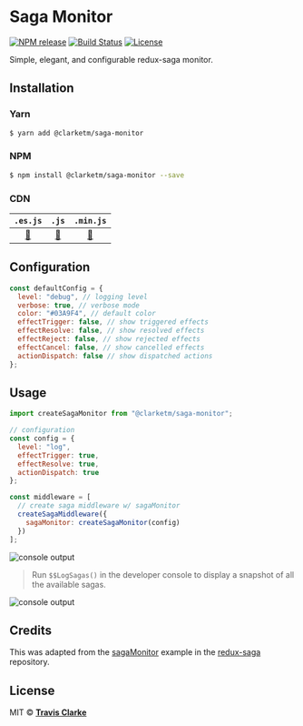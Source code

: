 # Saga Monitor

[![NPM release](https://img.shields.io/npm/v/@clarketm/saga-monitor.svg)](https://www.npmjs.com/package/@clarketm/super)
[![Build Status](https://circleci.com/gh/clarketm/saga-monitor.svg?style=shield)](https://circleci.com/gh/clarketm/super)
[![License](https://img.shields.io/npm/l/@clarketm/saga-monitor.svg)](LICENSE.md)

Simple, elegant, and configurable redux-saga monitor.

## Installation

### Yarn

```bash
$ yarn add @clarketm/saga-monitor
```

### NPM

```bash
$ npm install @clarketm/saga-monitor --save
```

### CDN

|                                `.es.js`                                |                                `.js`                                |                                `.min.js`                                |
| :--------------------------------------------------------------------: | :-----------------------------------------------------------------: | :---------------------------------------------------------------------: |
| [🔗](https://unpkg.com/@clarketm/saga-monitor/dist/saga-monitor.es.js) | [🔗](https://unpkg.com/@clarketm/saga-monitor/dist/saga-monitor.js) | [🔗](https://unpkg.com/@clarketm/saga-monitor/dist/saga-monitor.min.js) |

## Configuration

```js
const defaultConfig = {
  level: "debug", // logging level
  verbose: true, // verbose mode
  color: "#03A9F4", // default color
  effectTrigger: false, // show triggered effects
  effectResolve: false, // show resolved effects
  effectReject: false, // show rejected effects
  effectCancel: false, // show cancelled effects
  actionDispatch: false // show dispatched actions
};
```

## Usage

```js
import createSagaMonitor from "@clarketm/saga-monitor";

// configuration
const config = {
  level: "log",
  effectTrigger: true,
  effectResolve: true,
  actionDispatch: true
};

const middleware = [
  // create saga middleware w/ sagaMonitor
  createSagaMiddleware({
    sagaMonitor: createSagaMonitor(config)
  })
];
```

![console output](https://github.com/clarketm/saga-monitor/blob/master/resources/console-output1.png)

> Run `$$LogSagas()` in the developer console to display a snapshot of all the available sagas.

![console output](https://github.com/clarketm/saga-monitor/blob/master/resources/console-output2.png)

## Credits

This was adapted from the [sagaMonitor](https://github.com/redux-saga/redux-saga/blob/master/examples/sagaMonitor/index.js) example in the [redux-saga](https://github.com/redux-saga/redux-saga) repository.

## License

MIT &copy; [**Travis Clarke**](https://blog.travismclarke.com/)
